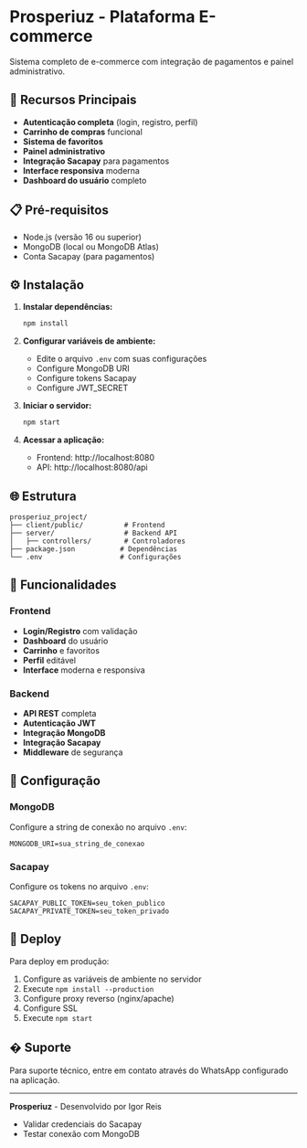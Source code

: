 # Prosperiuz - Plataforma E-commerce

Sistema completo de e-commerce com integração de pagamentos e painel administrativo.

## 🚀 Recursos Principais

- **Autenticação completa** (login, registro, perfil)
- **Carrinho de compras** funcional
- **Sistema de favoritos**
- **Painel administrativo**
- **Integração Sacapay** para pagamentos
- **Interface responsiva** moderna
- **Dashboard do usuário** completo

## 📋 Pré-requisitos

- Node.js (versão 16 ou superior)
- MongoDB (local ou MongoDB Atlas)
- Conta Sacapay (para pagamentos)

## ⚙️ Instalação

1. **Instalar dependências:**
   ```bash
   npm install
   ```

2. **Configurar variáveis de ambiente:**
   - Edite o arquivo `.env` com suas configurações
   - Configure MongoDB URI
   - Configure tokens Sacapay
   - Configure JWT_SECRET

3. **Iniciar o servidor:**
   ```bash
   npm start
   ```

4. **Acessar a aplicação:**
   - Frontend: http://localhost:8080
   - API: http://localhost:8080/api

## 🌐 Estrutura

```
prosperiuz_project/
├── client/public/          # Frontend
├── server/                 # Backend API
│   ├── controllers/        # Controladores
├── package.json           # Dependências
└── .env                   # Configurações
```

## 📱 Funcionalidades

### Frontend
- **Login/Registro** com validação
- **Dashboard** do usuário
- **Carrinho** e favoritos
- **Perfil** editável
- **Interface** moderna e responsiva

### Backend
- **API REST** completa
- **Autenticação JWT**
- **Integração MongoDB**
- **Integração Sacapay**
- **Middleware** de segurança

## 🔧 Configuração

### MongoDB
Configure a string de conexão no arquivo `.env`:

```env
MONGODB_URI=sua_string_de_conexao
```

### Sacapay
Configure os tokens no arquivo `.env`:

```env
SACAPAY_PUBLIC_TOKEN=seu_token_publico
SACAPAY_PRIVATE_TOKEN=seu_token_privado
```

## 🚀 Deploy

Para deploy em produção:
1. Configure as variáveis de ambiente no servidor
2. Execute `npm install --production`
3. Configure proxy reverso (nginx/apache)
4. Configure SSL
5. Execute `npm start`

## � Suporte

Para suporte técnico, entre em contato através do WhatsApp configurado na aplicação.

---

**Prosperiuz** - Desenvolvido por Igor Reis
- Validar credenciais do Sacapay
- Testar conexão com MongoDB
